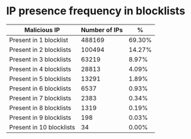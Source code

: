 # IP presence frequency in blocklists
| Malicious IP | Number of IPs | % |
|----|----|----|
| Present in 1 blocklist | 488169 | 69.30% |
| Present in 2 blocklists | 100494 | 14.27% |
| Present in 3 blocklists | 63219 | 8.97% |
| Present in 4 blocklists | 28813 | 4.09% |
| Present in 5 blocklists | 13291 | 1.89% |
| Present in 6 blocklists | 6537 | 0.93% |
| Present in 7 blocklists | 2383 | 0.34% |
| Present in 8 blocklists | 1319 | 0.19% |
| Present in 9 blocklists | 198 | 0.03% |
| Present in 10 blocklists | 34 | 0.00% |

